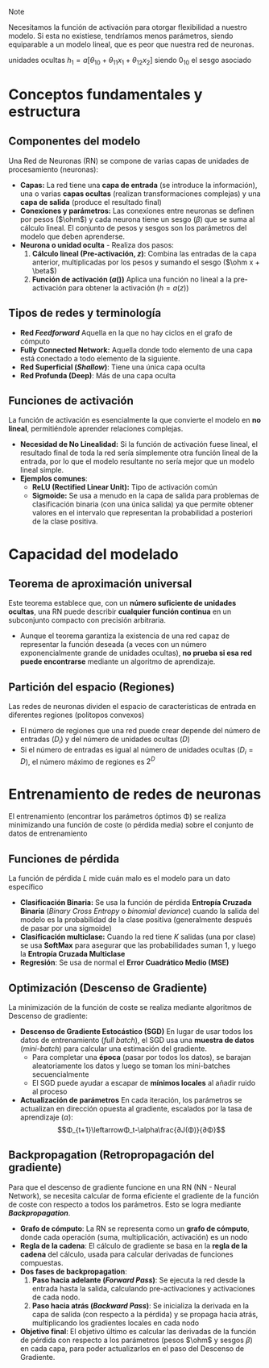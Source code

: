 >[!NOTE]
>Necesitamos la función de activación para otorgar flexibilidad a nuestro modelo. Si esta no existiese, tendríamos menos parámetros, siendo equiparable a un modelo lineal, que es peor que nuestra red de neuronas.

unidades ocultas
$h_1 = a[\theta_{10}+\theta_{11}x_1+\theta_{12}x_2]$  siendo $0_{10}$ el sesgo asociado
# Conceptos fundamentales y estructura
## Componentes del modelo
Una Red de Neuronas (RN) se compone de varias capas de unidades de procesamiento (neuronas):
- **Capas:** La red tiene una **capa de entrada** (se introduce la información), una o varias **capas ocultas** (realizan transformaciones complejas) y una **capa de salida** (produce el resultado final)
- **Conexiones y parámetros:** Las conexiones entre neuronas se definen por pesos ($\ohm$) y cada neurona tiene un sesgo ($\beta$) que se suma al cálculo lineal. El conjunto de pesos y sesgos son los parámetros del modelo que deben aprenderse.
- **Neurona o unidad oculta** - Realiza dos pasos:
	1. **Cálculo lineal (Pre-activación, $z$)**: Combina las entradas de la capa anterior, multiplicadas por los pesos y sumando el sesgo ($\ohm x + \beta$)
	2. **Función de activación ($a()$)** Aplica una función no lineal a la pre-activación para obtener la activación ($h=a(z)$)
## Tipos de redes y terminología
- **Red *Feedforward*** Aquella en la que no hay ciclos en el grafo de cómputo
- **Fully Connected Network:** Aquella donde todo elemento de una capa está conectado a todo elemento de la siguiente. 
- **Red Superficial (*Shallow*)**: Tiene una única capa oculta
- **Red Profunda (Deep)**: Más de una capa oculta
## Funciones de activación
La función de activación es esencialmente la que convierte el modelo en **no lineal**, permitiéndole aprender relaciones complejas.
- **Necesidad de No Linealidad:** Si la función de activación fuese lineal, el resultado final de toda la red sería simplemente otra función lineal de la entrada, por lo que el modelo resultante no sería mejor que un modelo lineal simple.
- **Ejemplos comunes**:
	- **ReLU (Rectified Linear Unit):** Tipo de activación común
	- **Sigmoide:** Se usa a menudo en la capa de salida para problemas de clasificación binaria (con una única salida) ya que permite obtener valores en el intervalo que representan la probabilidad a posteriori de la clase positiva.
# Capacidad del modelado
## Teorema de aproximación universal
Este teorema establece que, con un **número suficiente de unidades ocultas**, una RN puede describir **cualquier función continua** en un subconjunto compacto con precisión arbitraria.
- Aunque el teorema garantiza la existencia de una red capaz de representar la función deseada (a veces con un número exponencialmente grande de unidades ocultas), **no prueba si esa red puede encontrarse** mediante un algoritmo de aprendizaje.
## Partición del espacio (Regiones)
Las redes de neuronas dividen el espacio de características de entrada en diferentes regiones (politopos convexos)
- El número de regiones que una red puede crear depende del número de entradas ($D_i$) y del número de unidades ocultas ($D$)
- Si el número de entradas es igual al número de unidades ocultas ($D_i = D$), el número máximo de regiones es $2^D$
# Entrenamiento de redes de neuronas
El entrenamiento (encontrar los parámetros óptimos Φ) se realiza minimizando una función de coste (o pérdida media) sobre el conjunto de datos de entrenamiento
## Funciones de pérdida
La función de pérdida $L$ mide cuán malo es el modelo para un dato específico
- **Clasificación Binaria:** Se usa la función de pérdida **Entropía Cruzada Binaria** (*Binary Cross Entropy* o *binomial deviance*) cuando la salida del modelo es la probabilidad de la clase positiva (generalmente después de pasar por una sigmoide)
- **Clasificación multiclase:** Cuando la red tiene $K$ salidas (una por clase) se usa **SoftMax** para asegurar que las probabilidades suman 1, y luego la **Entropía Cruzada Multiclase**
- **Regresión**: Se usa de normal el **Error Cuadrático Medio (MSE)**
## Optimización (Descenso de Gradiente)
La minimización de la función de coste se realiza mediante algoritmos de Descenso de gradiente:
- **Descenso de Gradiente Estocástico (SGD)** En lugar de usar todos los datos de entrenamiento (*full batch*), el SGD usa una **muestra de datos** (*mini-batch*) para calcular una estimación del gradiente.
	- Para completar una **época** (pasar por todos los datos), se barajan aleatoriamente los datos y luego se toman los mini-batches secuencialmente
	- El SGD puede ayudar a escapar de **mínimos locales** al añadir ruido al proceso
- **Actualización de parámetros** En cada iteración, los parámetros se actualizan en dirección opuesta al gradiente, escalados por la tasa de aprendizaje ($\alpha$):$$Φ_{t+1}\leftarrowΦ_t-\alpha\frac{∂J(Φ)}{∂Φ}$$
## Backpropagation (Retropropagación del gradiente)
Para que el descenso de gradiente funcione en una RN (NN - Neural Network), se necesita calcular de forma eficiente el gradiente de la función de coste con respecto a todos los parámetros. Esto se logra mediante ***Backpropagation***.
- **Grafo de cómputo**: La RN se representa como un **grafo de cómputo**, donde cada operación (suma, multiplicación, activación) es un nodo
- **Regla de la cadena**: El cálculo de gradiente se basa en la **regla de la cadena** del cálculo, usada para calcular derivadas de funciones compuestas.
- **Dos fases de backpropagation**:
	1. **Paso hacia adelante (*Forward Pass*)**: Se ejecuta la red desde la entrada hasta la salida, calculando pre-activaciones y activaciones de cada nodo.
	2. **Paso hacia atrás (*Backward Pass*)**: Se inicializa la derivada en la capa de salida (con respecto a la pérdida) y se propaga hacia atrás, multiplicando los gradientes locales en cada nodo
- **Objetivo final**: El objetivo último es calcular las derivadas de la función de pérdida con respecto a los parámetros (pesos $\ohm$ y sesgos $\beta$) en cada capa, para poder actualizarlos en el paso del Descenso de Gradiente.